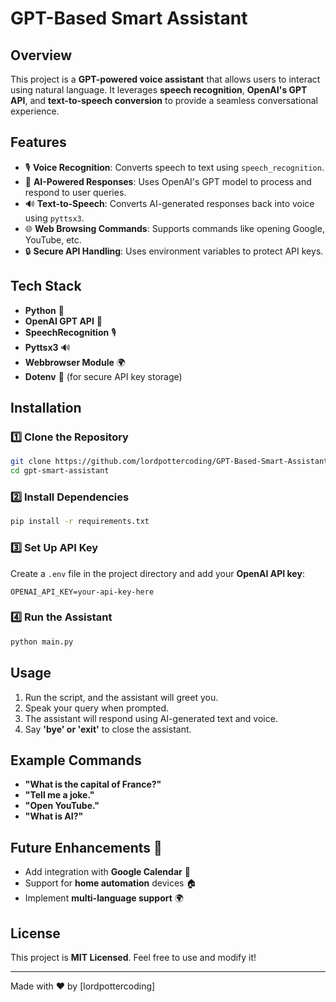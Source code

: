 # GPT-Based Smart Assistant

## Overview
This project is a **GPT-powered voice assistant** that allows users to interact using natural language. It leverages **speech recognition**, **OpenAI's GPT API**, and **text-to-speech conversion** to provide a seamless conversational experience.

## Features
- 🎙 **Voice Recognition**: Converts speech to text using `speech_recognition`.
- 🤖 **AI-Powered Responses**: Uses OpenAI's GPT model to process and respond to user queries.
- 🔊 **Text-to-Speech**: Converts AI-generated responses back into voice using `pyttsx3`.
- 🌐 **Web Browsing Commands**: Supports commands like opening Google, YouTube, etc.
- 🔒 **Secure API Handling**: Uses environment variables to protect API keys.

## Tech Stack
- **Python** 🐍
- **OpenAI GPT API** 🤖
- **SpeechRecognition** 🎙
- **Pyttsx3** 🔊
- **Webbrowser Module** 🌍
- **Dotenv** 🔐 (for secure API key storage)

## Installation
### 1️⃣ Clone the Repository
```sh
git clone https://github.com/lordpottercoding/GPT-Based-Smart-Assistant
cd gpt-smart-assistant
```

### 2️⃣ Install Dependencies
```sh
pip install -r requirements.txt
```

### 3️⃣ Set Up API Key
Create a `.env` file in the project directory and add your **OpenAI API key**:
```
OPENAI_API_KEY=your-api-key-here
```

### 4️⃣ Run the Assistant
```sh
python main.py
```

## Usage
1. Run the script, and the assistant will greet you.
2. Speak your query when prompted.
3. The assistant will respond using AI-generated text and voice.
4. Say **'bye' or 'exit'** to close the assistant.

## Example Commands
- **"What is the capital of France?"**
- **"Tell me a joke."**
- **"Open YouTube."**
- **"What is AI?"**

## Future Enhancements 🚀
- Add integration with **Google Calendar** 📅
- Support for **home automation** devices 🏠
- Implement **multi-language support** 🌍

## License
This project is **MIT Licensed**. Feel free to use and modify it!

---
Made with ❤️ by [lordpottercoding]

